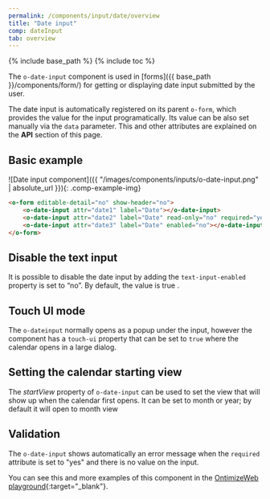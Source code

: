 ```yaml
---
permalink: /components/input/date/overview
title: "Date input"
comp: dateInput
tab: overview
---
```


{% include base_path %}
{% include toc %}

The `o-date-input` component is used in [forms]({{ base_path }}/components/form/) for getting or displaying date input submitted by the user.

The date input is automatically registered on its parent `o-form`, which provides the value for the input programatically. Its value can be also set manually via the `data` parameter. This and other attributes are explained on the **API** section of this page.

## Basic example
![Date input component]({{ "/images/components/inputs/o-date-input.png" | absolute_url }}){: .comp-example-img}

```html
<o-form editable-detail="no" show-header="no">
    <o-date-input attr="date1" label="Date"></o-date-input>
    <o-date-input attr="date2" label="Date" read-only="no" required="yes" format="LL"></o-date-input>
    <o-date-input attr="date3" label="Date" enabled="no"></o-date-input>
</o-form>
```


## Disable the text input

It is possible to disable the date input by adding the `text-input-enabled` property is set to “no”. By default, the value is true .

## Touch UI mode

The `o-dateinput` normally opens as a popup under the input, however the component has a `touch-ui` property that can be set to `true` where the calendar opens in a large dialog.

## Setting the calendar starting view

The *startView* property of `o-date-input` can be used to set the view that will show up when the calendar first opens. It can be set to month or year; by default it will open to month view

## Validation
The `o-date-input` shows automatically an error message when the `required` attribute is set to "yes" and there is no value on the input.

You can see this and more examples of this component in the [OntimizeWeb playground]({{site.playgroundurl}}/main/inputs/date){:target="_blank"}.